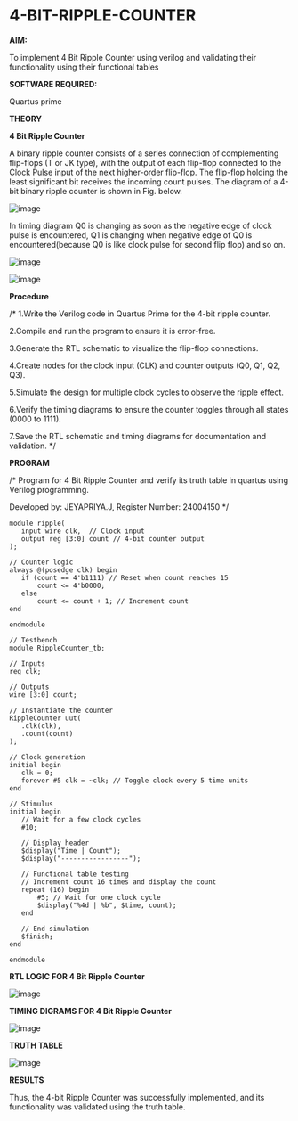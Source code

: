# 4-BIT-RIPPLE-COUNTER

**AIM:**

To implement  4 Bit Ripple Counter using verilog and validating their functionality using their functional tables

**SOFTWARE REQUIRED:**

Quartus prime

**THEORY**

**4 Bit Ripple Counter**

A binary ripple counter consists of a series connection of complementing flip-flops (T or JK type), with the output of each flip-flop connected to the Clock Pulse input of the next higher-order flip-flop. The flip-flop holding the least significant bit receives the incoming count pulses. The diagram of a 4-bit binary ripple counter is shown in Fig. below.

![image](https://github.com/naavaneetha/4-BIT-RIPPLE-COUNTER/assets/154305477/cb4b74d4-31ab-4359-95d0-d22e67daba13)

In timing diagram Q0 is changing as soon as the negative edge of clock pulse is encountered, Q1 is changing when negative edge of Q0 is encountered(because Q0 is like clock pulse for second flip flop) and so on.

![image](https://github.com/naavaneetha/4-BIT-RIPPLE-COUNTER/assets/154305477/a573a7d6-014e-4e54-93e6-e2ac9530960b)

![image](https://github.com/naavaneetha/4-BIT-RIPPLE-COUNTER/assets/154305477/85e1958a-2fc1-49bb-9a9f-d58ccbf3663c)

**Procedure**

/* 1.Write the Verilog code in Quartus Prime for the 4-bit ripple counter.

2.Compile and run the program to ensure it is error-free.

3.Generate the RTL schematic to visualize the flip-flop connections.

4.Create nodes for the clock input (CLK) and counter outputs (Q0, Q1, Q2, Q3).

5.Simulate the design for multiple clock cycles to observe the ripple effect.

6.Verify the timing diagrams to ensure the counter toggles through all states (0000 to 1111).

7.Save the RTL schematic and timing diagrams for documentation and validation.
*/

**PROGRAM**

/* Program for 4 Bit Ripple Counter and verify its truth table in quartus using Verilog programming.

 Developed by: JEYAPRIYA.J, Register Number: 24004150 */

```
module ripple(
   input wire clk,  // Clock input
   output reg [3:0] count // 4-bit counter output
);

// Counter logic
always @(posedge clk) begin
   if (count == 4'b1111) // Reset when count reaches 15
       count <= 4'b0000;
   else
       count <= count + 1; // Increment count
end

endmodule

// Testbench
module RippleCounter_tb;

// Inputs
reg clk;

// Outputs
wire [3:0] count;

// Instantiate the counter
RippleCounter uut(
   .clk(clk),
   .count(count)
);

// Clock generation
initial begin
   clk = 0;
   forever #5 clk = ~clk; // Toggle clock every 5 time units
end

// Stimulus
initial begin
   // Wait for a few clock cycles
   #10;
   
   // Display header
   $display("Time | Count");
   $display("-----------------");
   
   // Functional table testing
   // Increment count 16 times and display the count
   repeat (16) begin
       #5; // Wait for one clock cycle
       $display("%4d | %b", $time, count);
   end
   
   // End simulation
   $finish;
end

endmodule
```

**RTL LOGIC FOR 4 Bit Ripple Counter**

![image](https://github.com/user-attachments/assets/6d2f71fe-c56a-4551-a8b6-773ef0f06a6d)

**TIMING DIGRAMS FOR 4 Bit Ripple Counter**

![image](https://github.com/user-attachments/assets/797177d6-d11c-42ea-af20-f3e24ec3c908)

**TRUTH TABLE**

![image](https://github.com/user-attachments/assets/86aa5646-0ee9-4df5-a6ea-60546299d122)


**RESULTS**

Thus, the 4-bit Ripple Counter was successfully implemented, and its functionality was validated using the truth table.
